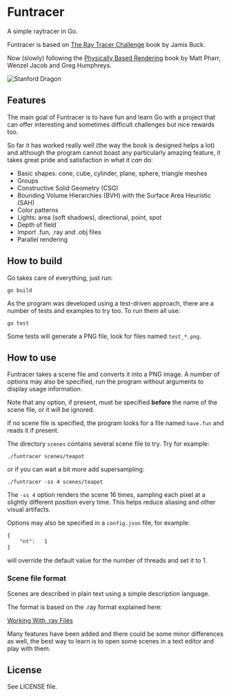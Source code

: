 # Funtracer

A simple raytracer in Go.

Funtracer is based on [The Ray Tracer Challenge](https://pragprog.com/book/jbtracer/the-ray-tracer-challenge "The Ray Tracer Challenge") book by Jamis Buck.

Now (slowly) following the [Physically Based Rendering](http://www.pbr-book.org/ "Physically Based Rendering") book by Matt Pharr, Wenzel Jacob and Greg Humphreys.

![Stanford Dragon](https://ascottix.github.io/funtracer/dragon.png)

## Features

The main goal of Funtracer is to have fun and learn Go with a project that can offer interesting and sometimes difficult challenges but nice rewards too.

So far it has worked really well (the way the book is designed helps a lot) and although the program cannot boast any particularly amazing feature, it takes great pride and satisfaction in what it _can_ do:

- Basic shapes: cone, cube, cylinder, plane, sphere, triangle meshes
- Groups
- Constructive Solid Geometry (CSG)
- Bounding Volume Hierarchies (BVH) with the Surface Area Heuristic (SAH)
- Color patterns
- Lights: area (soft shadows), directional, point, spot
- Depth of field
- Import .fun, .ray and .obj files
- Parallel rendering

## How to build

Go takes care of everything, just run:

`go build`

As the program was developed using a test-driven approach, there are a number of tests and examples to try too. To run them all use:

`go test`

Some tests will generate a PNG file, look for files named `test_*.png`.

## How to use

Funtracer takes a scene file and converts it into a PNG image. A number of options may also be specified, run the program without arguments to display usage information.

Note that any option, if present, must be specified **before** the name of the scene file, or it will be ignored.

If no scene file is specified, the program looks for a file named `have.fun` and reads it if present.

The directory `scenes` contains several scene file to try. Try for example:

`./funtracer scenes/teapot`

or if you can wait a bit more add supersampling:

`./funtracer -ss 4 scenes/teapot`

The `-ss 4` option renders the scene 16 times, sampling each pixel at a slightly different position every time. This helps reduce aliasing and other visual artifacts.

Options may also be specified in a `config.json` file, for example:

    {
        "nt":   1
    }

will override the default value for the number of threads and set it to 1.

### Scene file format

Scenes are described in plain text using a simple description language. 

The format is based on the .ray format explained here:

[Working With .ray Files](http://www.cs.cmu.edu/afs/cs.cmu.edu/academic/class/15864-s04/www/assignment4/format.html "Working With .ray Files")

Many features have been added and there could be some minor differences as well, the best way to learn is to open some scenes in a text editor and play with them.

## License

See LICENSE file.
